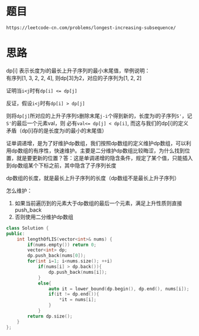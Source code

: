 # 题目
`https://leetcode-cn.com/problems/longest-increasing-subsequence/`

# 思路

dp[i] 表示长度为i的最长上升子序列的最小末尾值，举例说明：  
有序列[1, 3, 2, 2, 4], 则dp[3]为2，对应的子序列为[1, 2, 2]  

证明当`i<j`时有`dp[i] <= dp[j]`

反证，假设`i<j`时有`dp[i] > dp[j]`

则将`dp[j]`所对应的上升子序列`S`删除末尾`j-i`个得到新的，长度为i的子序列`S'`，记`S'`的最后一个元素val，则
必有`val<= dp[j] < dp[i]`, 而这与我们的dp[i]的定义矛盾（dp[i]存的是长度为i的最小的末尾值）


证单调递增，是为了好维护dp数组，我们按照dp数组的定义维护dp数组，可以利用dp数组的有序性，快速维护。主要是二分维护dp数组比较晦涩，为什么找到位置，就是要更新的位置？答：这是单调递增的隐含条件，规定了某个值，只能插入到dp数组某个下标之前，其中隐含了子序列长度



dp数组的长度，就是最长上升子序列的长度（dp数组不是最长上升子序列）


怎么维护：  
1. 如果当前遍历到的元素大于dp数组的最后一个元素，满足上升性质则直接push_back
2. 否则使用二分维护dp数组

```cpp
class Solution {
public:
    int lengthOfLIS(vector<int>& nums) {
        if(nums.empty()) return 0;
        vector<int> dp;
        dp.push_back(nums[0]);
        for(int i=1; i<nums.size(); ++i)
            if(nums[i] > dp.back()){
                dp.push_back(nums[i]);
            }
            else{
                auto it = lower_bound(dp.begin(), dp.end(), nums[i]);
                if(it != dp.end()){
                    *it = nums[i];
                }
            }
        return dp.size();
    }
};
```


